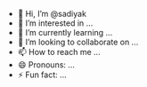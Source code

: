 - 👋 Hi, I’m @sadiyak
- 👀 I’m interested in ...
- 🌱 I’m currently learning ...
- 💞️ I’m looking to collaborate on ...
- 📫 How to reach me ...
- 😄 Pronouns: ...
- ⚡ Fun fact: ...

<!---
sadiyakpr/sadiyakpr is a ✨ special ✨ repository because its `README.md` (this file) appears on your GitHub profile.
You can click the Preview link to take a look at your changes.
--->
